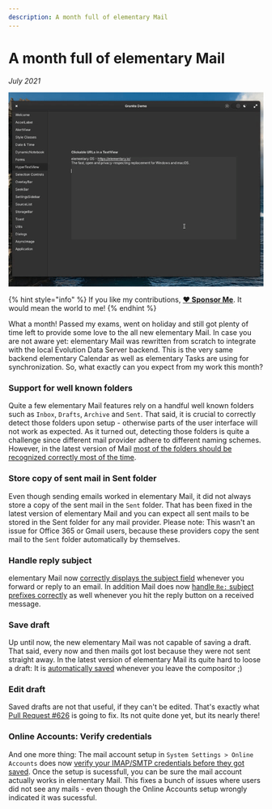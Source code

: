 ```yaml
---
description: A month full of elementary Mail
---
```


# A month full of elementary Mail

_July 2021_

![The new hyperlink detection in action](../.gitbook/assets/granite-hypertextview.gif)

{% hint style="info" %}
If you like my contributions, [**❤️ Sponsor Me**](https://github.com/sponsors/marbetschar). It would mean the world to me!
{% endhint %}

What a month! Passed my exams, went on holiday and still got plenty of time left to provide some love to the all new elementary Mail. In case you are not aware yet: elementary Mail was rewritten from scratch to integrate with the local Evolution Data Server backend. This is the very same backend elementary Calendar as well as elementary Tasks are using for synchronization. So, what exactly can you expect from my work this month?

### Support for well known folders

Quite a few elementary Mail features rely on a handful well known folders such as `Inbox`, `Drafts`, `Archive` and `Sent`. That said, it is crucial to correctly detect those folders upon setup - otherwise parts of the user interface will not work as expected. As it turned out, detecting those folders is quite a challenge since different mail provider adhere to different naming schemes. However, in the latest version of Mail [most of the folders should be recognized correctly most of the time](https://github.com/elementary/switchboard-plug-onlineaccounts/pull/192).

### Store copy of sent mail in Sent folder

Even though sending emails worked in elementary Mail, it did not always store a copy of the sent mail in the `Sent` folder. That has been fixed in the latest version of elementary Mail and you can expect all sent mails to be stored in the Sent folder for any mail provider. Please note: This wasn't an issue for Office 365 or Gmail users, because these providers copy the sent mail to the `Sent` folder automatically by themselves.

### Handle reply subject

elementary Mail now [correctly displays the subject field](https://github.com/elementary/mail/pull/602) whenever you forward or reply to an email. In addition Mail does now [handle `Re:` subject prefixes correctly](https://github.com/elementary/mail/pull/603) as well whenever you hit the reply button on a received message.

### Save draft

Up until now, the new elementary Mail was not capable of saving a draft. That said, every now and then mails got lost because they were not sent straight away. In the latest version of elementary Mail its quite hard to loose a draft: It is [automatically saved](https://github.com/elementary/mail/pull/599) whenever you leave the compositor ;)

### Edit draft

Saved drafts are not that useful, if they can't be edited. That's exactly what [Pull Request #626](https://github.com/elementary/mail/pull/626) is going to fix. Its not quite done yet, but its nearly there!

### Online Accounts: Verify credentials

And one more thing: The mail account setup in `System Settings > Online Accounts` does now [verify your IMAP/SMTP credentials before they got saved](https://github.com/elementary/switchboard-plug-onlineaccounts/pull/189). Once the setup is sucessfull, you can be sure the mail account actually works in elementary Mail. This fixes a bunch of issues where users did not see any mails - even though the Online Accounts setup wrongly indicated it was sucessful.